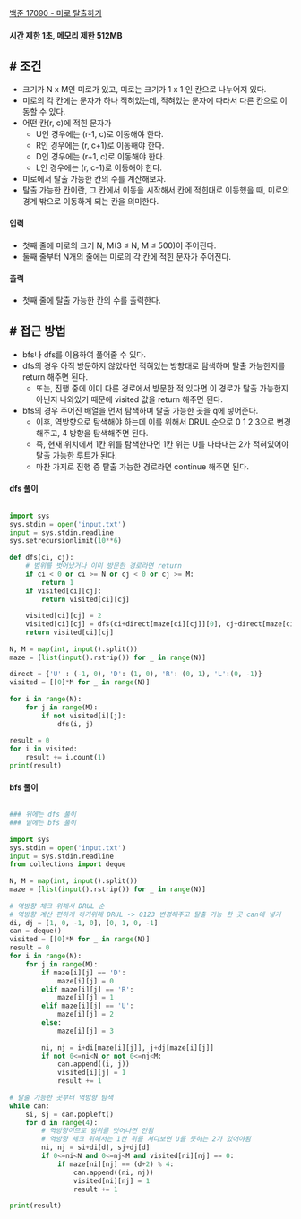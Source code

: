
[백준 17090 - 미로 탈출하기](https://www.acmicpc.net/problem/17090)

#### **시간 제한 1초, 메모리 제한 512MB**

## **# 조건**

- 크기가 N x M인 미로가 있고, 미로는 크기가 1 x 1 인 칸으로 나누어져 있다.
- 미로의 각 칸에는 문자가 하나 적혀있는데, 적혀있는 문자에 따라서 다른 칸으로 이동할 수 있다.
- 어떤 칸(r, c)에 적힌 문자가
	- U인 경우에는 (r-1, c)로 이동해야 한다.
	- R인 경우에는 (r, c+1)로 이동해야 한다.
	- D인 경우에는 (r+1, c)로 이동해야 한다.
	- L인 경우에는 (r, c-1)로 이동해야 한다.
- 미로에서 탈출 가능한 칸의 수를 계산해보자. 
- 탈출 가능한 칸이란, 그 칸에서 이동을 시작해서 칸에 적힌대로 이동했을 때, 미로의 경계 밖으로 이동하게 되는 칸을 의미한다.


#### 입력
- 첫째 줄에 미로의 크기 N, M(3 ≤ N, M ≤ 500)이 주어진다. 
- 둘째 줄부터 N개의 줄에는 미로의 각 칸에 적힌 문자가 주어진다.

#### **출력**
- 첫째 줄에 탈출 가능한 칸의 수를 출력한다.


## **# 접근 방법**

- bfs나 dfs를 이용하여 풀어줄 수 있다.
- dfs의 경우 아직 방문하지 않았다면 적혀있는 방향대로 탐색하며 탈출 가능한지를 return 해주면 된다.
	- 또는, 진행 중에 이미 다른 경로에서 방문한 적 있다면 이 경로가 탈출 가능한지 아닌지 나와있기 때문에 visited 값을 return 해주면 된다.
- bfs의 경우 주어진 배열을 먼저 탐색하며 탈출 가능한 곳을 q에 넣어준다.
	- 이후, 역방향으로 탐색해야 하는데 이를 위해서 DRUL 순으로 0 1 2 3으로 변경해주고, 4 방향을 탐색해주면 된다.
	- 즉, 현재 위치에서 1칸 위를 탐색한다면 1칸 위는 U를 나타내는 2가 적혀있어야 탈출 가능한 루트가 된다.
	- 마찬 가지로 진행 중 탈출 가능한 경로라면 continue 해주면 된다.

#### **dfs 풀이**

```python

import sys  
sys.stdin = open('input.txt')  
input = sys.stdin.readline  
sys.setrecursionlimit(10**6)  
  
def dfs(ci, cj):  
    # 범위를 벗어났거나 이미 방문한 경로라면 return  
    if ci < 0 or ci >= N or cj < 0 or cj >= M:  
        return 1  
    if visited[ci][cj]:  
        return visited[ci][cj]  
      
    visited[ci][cj] = 2  
    visited[ci][cj] = dfs(ci+direct[maze[ci][cj]][0], cj+direct[maze[ci][cj]][1])  
    return visited[ci][cj]  
  
N, M = map(int, input().split())  
maze = [list(input().rstrip()) for _ in range(N)]  
  
direct = {'U' : (-1, 0), 'D': (1, 0), 'R': (0, 1), 'L':(0, -1)}  
visited = [[0]*M for _ in range(N)]  
  
for i in range(N):  
    for j in range(M):  
        if not visited[i][j]:  
            dfs(i, j)  
  
result = 0  
for i in visited:  
    result += i.count(1)  
print(result)
```


#### **bfs 풀이**

```python

### 위에는 dfs 풀이  
### 밑에는 bfs 풀이  
  
import sys  
sys.stdin = open('input.txt')  
input = sys.stdin.readline  
from collections import deque  
  
N, M = map(int, input().split())  
maze = [list(input().rstrip()) for _ in range(N)]  
  
# 역방향 체크 위해서 DRUL 순  
# 역방향 계산 편하게 하기위해 DRUL -> 0123 변경해주고 탈출 가능 한 곳 can에 넣기  
di, dj = [1, 0, -1, 0], [0, 1, 0, -1]  
can = deque()  
visited = [[0]*M for _ in range(N)]  
result = 0  
for i in range(N):  
    for j in range(M):  
        if maze[i][j] == 'D':  
            maze[i][j] = 0  
        elif maze[i][j] == 'R':  
            maze[i][j] = 1  
        elif maze[i][j] == 'U':  
            maze[i][j] = 2  
        else:  
            maze[i][j] = 3  
  
        ni, nj = i+di[maze[i][j]], j+dj[maze[i][j]]  
        if not 0<=ni<N or not 0<=nj<M:  
            can.append((i, j))  
            visited[i][j] = 1  
            result += 1  
  
# 탈출 가능한 곳부터 역방향 탐색  
while can:  
    si, sj = can.popleft()  
    for d in range(4):  
        # 역방향이므로 범위를 벗어나면 안됨  
        # 역방향 체크 위해서는 1칸 위를 쳐다보면 U를 뜻하는 2가 있어야됨        
        ni, nj = si+di[d], sj+dj[d]  
        if 0<=ni<N and 0<=nj<M and visited[ni][nj] == 0:  
            if maze[ni][nj] == (d+2) % 4:  
                can.append((ni, nj))  
                visited[ni][nj] = 1  
                result += 1  
  
print(result)
```